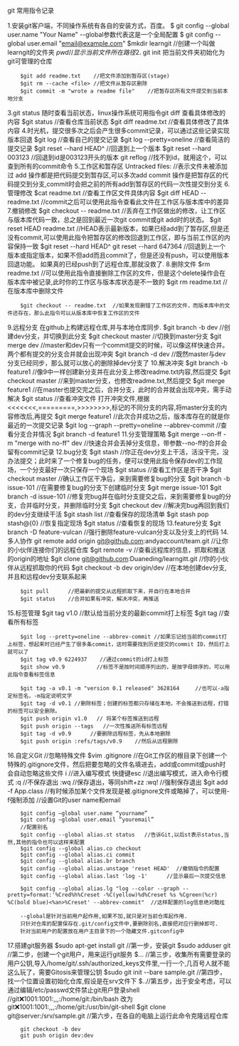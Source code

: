 git 常用指令记录

1.安装git客户端，不同操作系统有各自的安装方式，百度。
		$ git config --global user.name "Your Name"             --global参数代表这是一个全局配置
		$ git config --global user.email "email@example.com"
		$mkdir learngit      //创建一个叫做learngit的文件夹
		$pwd   //显示当前文件所在路径
2.$ git init   把当前文件夹初始化为git可管理的仓库
		
	    $git add readme.txt    //把文件添加到暂存区(stage)
        $git rm --cache <file> //把文件从暂存区删除
		$git commit -m "wrote a readme file"    //把暂存区所有文件提交到当前本地分支
3.git status  随时查看当前状态，linux操作系统可用指令git diff  查看具体修改的内容
		$git status    //查看仓库当前状态
		$git diff readme.txt    //查看具体修改了具体内容
4.时光机，提交很多次之后会产生很多commit记录，可以通过这些记录实现版本回退
		$git log   //查看自己的提交记录
		$git log --pretty=oneline //查看简洁的提交记录
		$git reset --hard HEAD^   //回退到上一个版本
		$git reset --hard 003123  //回退到id是003123开头的版本
		git reflog   //找不到id，就用这个，可以查到所有的commit命令
5.工作区和暂存区
		Untracked files:          //表示文件未被添加过
		add 操作都是把代码提交到暂存区,可以多次add
		commit 操作是把暂存区的代码提交到分支,commit时会把之前的所有add到暂存区的代码一次性提交到分支
6.管理修改
		$cat readme.txt    //查看工作区文件具体内容 
		$git diff HEAD -- readme.txt  //commit之后可以使用此指令查看此文件在工作区与版本库中的差异
7.撤销修改
		$git checkout -- readme.txt   //丢弃在工作区做出的修改，让工作区与版本库代码一致，总之是回到最近一次git commit或git add时的状态。
		$git reset HEAD readme.txt   //HEAD表示最新版本，如果已经add到了暂存区,但是还没有commit,可以使用此指令把暂存区的修改回退到工作区，即与当前工作区的内容保持一致
		$git reset --hard HEAD^  git reset --hard 647364 //回退到上一个版本或指定版本，如果不但add而且commit了，但是还没有push，可以使用版本回退功能。
		如果真的已经push到了远程仓库,那就没救了.
8.删除文件
		$rm readme.txt  //可以使用此指令直接删除工作区的文件，但是这个delete操作会在版本库中被记录,此时你的工作区与版本库状态是不一致的
		$git rm readme.txt   //在版本库中删除文件
		
		$git checkout -- readme.txt  //如果发现删错了工作区的文件，而版本库中的文件还存在，那么此指令可以从版本库中恢复工作区的文件
9.远程分支
		在github上构建远程仓库,并与本地仓库同步.
		$git branch -b dev     //创建dev分支，并切换到此分支
		$git checkout master   //切换到master分支
		$git merge dev     //master和dev只有一个commit提交的时候，可以像这样快速合并。两个都有提交的分支合并就会出现冲突
		$git branch -d dev  //既然master与dev分支已经同步，那么就可以放心的删除掉dev分支了
10.解决冲突
		$git branch -b feature1   //像9中一样创建新分支并在此分支上修改readme.txt内容,然后提交
		$git checkout master     //来到master分支，也修改readme.txt,然后提交
		$git merge feature1      //在master也提交完之后，合并分支，此时的合并就会出现冲突，需手动解决
		$git status            //查看冲突文件
		打开冲突文件,根据<<<<<<<,=========,>>>>>>>>,标记的不同分支的内容,将master分支的内容修改后,再提交
		$git merge feature1     //此次合并成功之后，版本库存在的就是你最近的一次提交记录
		$git log --graph --pretty=oneline --abbrev-commit    //查看分支合并情况
		$git branch -d feature1
11.分支管理策略
		$git merge --on-ff -m "merge with no-ff" dev  //快速合并会丢掉分支信息，带参数--no-ff的合并会留有commit记录
12.bug分支
		$git stash   //你正在dev分支上干活，活没干完，没办法提交；此时来了一个修复bug的任务，便可以使用此指令保存dev的工作现场，一个分支最好一次只保存一个现场
		$git status   //查看工作区是否干净
		$git checkout master   //确认工作区干净后，来到需要修复bug的分支
		$git branch -b issue-101   //在需要修复bug的分支下创建临时分支
		$git merge issue-101   $git branch -d issue-101  //修复完bug并在临时分支提交之后，来到需要修复bug的分支，合并临时分支，并删除临时分支
		$git checkout dev    //解决完bug再回到我们的dev分支继续干活
		$git stash list      //查看保存的现场清单
		$git stash pop stash@{0}  //恢复指定现场
		$git status         //查看恢复的现场
13.feature分支
		$git branch -D feature-vulcan     //强行删除feature-vulcan分支以及分支上的代码
14.多人协作
		git remote add origin git@github.com:andyaccount/team.git  //让你的小伙伴连接你们的远程仓库
		$git remote -v       //查看远程库的信息，抓取和推送的origin的地址
		$git clone git@github.com:Duaneding/learngitt.git       //你的小伙伴从远程抓取你的代码
		$git checkout -b dev origin/dev         //在本地创建dev分支,并且和远程dev分支联系起来
		
		$git pull      //把最新的提交从远程抓取下来，并自行在本地合并
		$git status    //合并如果有冲突，解决冲突，再推送
15.标签管理
		$git tag v1.0    //默认给当前分支的最新commit打上标签
		$git tag    //查看所有标签
		
		$git log --pretty=oneline --abbrev-commit //如果忘记给当前的commit打上标签，想起来时已经产生了很多条commit，这时需要找到历史提交的commit ID，然后打上就可以了
		$git tag v0.9 6224937    //通过commit的id打上标签
		$git show v0.9          //标签不是按时间顺序列出的，是按字母排序的，可以用此指令查看标签信息
		
		$git tag -a v0.1 -m "version 0.1 released" 3628164     //也可以-a指定标签名，-m指定说明文字
		$git tag -d v0.1 //删除标签；创建的标签都只存储在本地，不会推送到远程，打错的标签可以安全删除。
		$git push origin v1.0   // 将某个标签推送到远程
		$git push origin --tags   //一次性推送所有标签远程
		$git tag -d v0.9      //要删除远程标签，先从本地删除
		$git push origin :refs/tags/v0.9    //然后从远程删除
16.自定义Git
		//忽略特殊文件
		$vim .gitignore     //在Git工作区的根目录下创建一个特殊的.gitignore文件，然后把要忽略的文件名填进去，add或commit或push时会自动忽略这些文件
		i     //进入编写模式
		快捷键esc  //退出编写模式，进入命令行模式
		:q       //不保存退出
		:wq      //保存退出，等同shift+zz
		:wq!     //强制保存退出
		$git add -f App.class  //有时候添加某个文件发现是被.gitignore文件或略掉了，可以使用-f强制添加
		//设置Git的user name和email

		$git config –global user.name “yourname” 
		$git config –global user.email “youremail” 
		//配置别名
		$git config --global alias.st status   //告诉Git,以后st表示status,当然,其他的指令也可以这样来配置
		$git config --global alias.co checkout
		$git config --global alias.ci commit
		$git config --global alias.br branch
		$git config --global alias.unstage 'reset HEAD'  //撤销指令的配置
		$git config --global alias.last 'log -1'      //显示最后一次提交信息
		
		$git config --global alias.lg "log --color --graph --pretty=format:'%Cred%h%Creset -%C(yellow)%d%Creset %s %Cgreen(%cr) %C(bold blue)<%an>%Creset' --abbrev-commit"  //这样配置的log信息绝对酷炫
		
		--global是针对当前用户起作用,如果不加,就只是对当前仓库起作用.
		只针对仓库的配置保存在.git/config文件中,要删除别名,直接把对应行删掉即可.
		针对当前用户的配置放在用户主目录下的一个隐藏文件.gitconfig中
17.搭建git服务器
		$sudo apt-get install git   //第一步，安装git
		$sudo adduser git     //第二步，创建一个git用户，用来运行git服务
		$...                  //第三步，收集所有需要登录的用户公钥,导入/home/git/.ssh/authorized_keys文件里,一行一个,几百号人就不能这么玩了，需要Gitosis来管理公钥
		$sudo git init --bare sample.git //第四步，找一个位置设置初始化仓库,假设是在srv文件下
		$..//第五步，出于安全考虑，可以通过编辑/etc/passwd文件禁止git用户登录shell
		//git:x:1001:1001:,,,:/home/git:/bin/bash 改为 git:x:1001:1001:,,,:/home/git:/usr/bin/git-shell
		$git clone git@server:/srv/sample.git  //第六步，在各自的电脑上运行此命令克隆远程仓库
		




		git checkout -b dev
		git push origin dev:dev